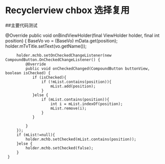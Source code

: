 # Recyclerview chbox 选择复用
##主要代码测试

   @Override
     public void onBindViewHolder(final ViewHolder holder, final int position) {
         BaseVo vo = (BaseVo) mData.get(position);
         holder.mTvTitle.setText(vo.getName());

         holder.mchb.setOnCheckedChangeListener(new CompoundButton.OnCheckedChangeListener() {
             @Override
             public void onCheckedChanged(CompoundButton buttonView, boolean isChecked) {
                if (isChecked){
                    if (!mList.contains(position)){
                        mList.add(position);
                    }
                }else {
                    if (mList.contains(position)){
                        int i = mList.indexOf(position);
                        mList.remove(i);
                    }
                }

             }
         });
         if (mList!=null){
             holder.mchb.setChecked(mList.contains(position));
         }else {
             holder.mchb.setChecked(false);
         }
     }